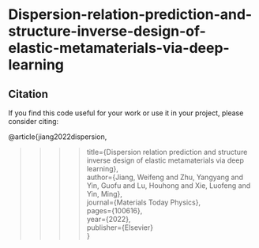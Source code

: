 # Dispersion-relation-prediction-and-structure-inverse-design-of-elastic-metamaterials-via-deep-learning

## Citation
If you find this code useful for your work or use it in your project, please consider citing:

@article{jiang2022dispersion,<br>
>>>>title={Dispersion relation prediction and structure inverse design of elastic metamaterials via deep learning},<br>
         author={Jiang, Weifeng and Zhu, Yangyang and Yin, Guofu and Lu, Houhong and Xie, Luofeng and Yin, Ming},<br>
         journal={Materials Today Physics},<br>
         pages={100616},<br>
         year={2022},<br>
         publisher={Elsevier}<br>
}

